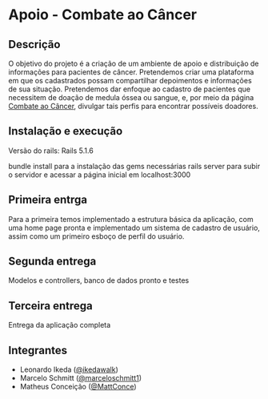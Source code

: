 # Apoio - Combate ao Câncer

## Descrição

O objetivo do projeto é a criação de um ambiente de apoio e distribuição de informações para pacientes de câncer. Pretendemos criar uma plataforma em que os cadastrados possam compartilhar depoimentos e informações de sua situação. Pretendemos dar enfoque ao cadastro de pacientes que necessitem de doação de medula óssea ou sangue, e, por meio da página [Combate ao Câncer](http://fb.com/combatecancer "Facebook - Combate ao Câncer"), divulgar tais perfis para encontrar possíveis doadores.

## Instalação e execução
Versão do rails: Rails 5.1.6

bundle install para a instalação das gems necessárias
rails server para subir o servidor e acessar a página inicial em localhost:3000

## Primeira entrga
Para a primeira temos implementado a estrutura básica da aplicação, com uma home page pronta e implementado um sistema de cadastro de usuário, assim como um primeiro esboço de perfil do usuário.

## Segunda entrega
Modelos e controllers, banco de dados pronto e testes

## Terceira entrega
Entrega da aplicação completa


## Integrantes
* Leonardo Ikeda ([@ikedawalk](http://github.com/ikedawalk))
* Marcelo Schmitt ([@marceloschmitt1](http://github.com/marceloschmitt1))
* Matheus Conceição ([@MattConce](http://github.com/MattConce))
